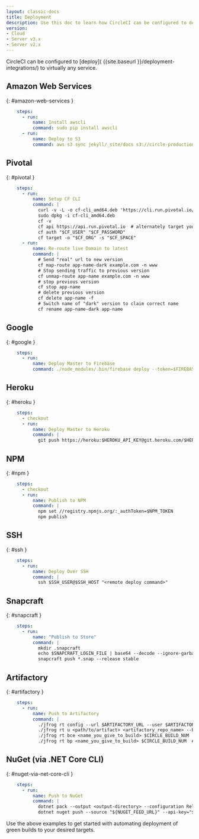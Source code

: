 ```yaml
---
layout: classic-docs
title: Deployment
description: Use this doc to learn how CircleCI can be configured to deploy to virtually any service.
version:
- Cloud
- Server v3.x
- Server v2.x
---
```


CircleCI can be configured to [deploy]( {{site.baseurl }}/deployment-integrations/) to virtually any service.


## Amazon Web Services
{: #amazon-web-services }

```yml
    steps:
      - run:
          name: Install awscli
          command: sudo pip install awscli
      - run:
          name: Deploy to S3
          command: aws s3 sync jekyll/_site/docs s3://circle-production-static-site/docs/ --delete
```

## Pivotal
{: #pivotal }

```yml
    steps:
      - run:
          name: Setup CF CLI
          command: |
            curl -v -L -o cf-cli_amd64.deb 'https://cli.run.pivotal.io/stable?release=debian64&source=github'
            sudo dpkg -i cf-cli_amd64.deb
            cf -v
            cf api https://api.run.pivotal.io  # alternately target your private Cloud Foundry deployment
            cf auth "$CF_USER" "$CF_PASSWORD"
            cf target -o "$CF_ORG" -s "$CF_SPACE"
      - run:
          name: Re-route live Domain to latest
          command: |
            # Send "real" url to new version
            cf map-route app-name-dark example.com -n www
            # Stop sending traffic to previous version
            cf unmap-route app-name example.com -n www
            # stop previous version
            cf stop app-name
            # delete previous version
            cf delete app-name -f
            # Switch name of "dark" version to claim correct name
            cf rename app-name-dark app-name
```


## Google
{: #google }

```yml
    steps:
      - run:
          name: Deploy Master to Firebase
          command: ./node_modules/.bin/firebase deploy --token=$FIREBASE_DEPLOY_TOKEN
```


## Heroku
{: #heroku }

```yml
    steps:
      - checkout
      - run:
          name: Deploy Master to Heroku
          command: |
            git push https://heroku:$HEROKU_API_KEY@git.heroku.com/$HEROKU_APP_NAME.git master
```

## NPM
{: #npm }

```yml
    steps:
      - checkout
      - run:
          name: Publish to NPM
          command: |
            npm set //registry.npmjs.org/:_authToken=$NPM_TOKEN
            npm publish
```

## SSH
{: #ssh }

```yml
    steps:
      - run:
          name: Deploy Over SSH
          command: |
            ssh $SSH_USER@$SSH_HOST "<remote deploy command>"
```

## Snapcraft
{: #snapcraft }

```yml
    steps:
      - run:
          name: "Publish to Store"
          command: |
            mkdir .snapcraft
            echo $SNAPCRAFT_LOGIN_FILE | base64 --decode --ignore-garbage > .snapcraft/snapcraft.cfg
            snapcraft push *.snap --release stable
```

## Artifactory
{: #artifactory }

```yml
    steps:
      - run:
          name: Push to Artifactory
          command: |
            ./jfrog rt config --url $ARTIFACTORY_URL --user $ARTIFACTORY_USER --apikey $ARTIFACTORY_APIKEY --interactive=false
            ./jfrog rt u <path/to/artifact> <artifactory_repo_name> --build-name=<name_you_give_to_build> --build-number=$CIRCLE_BUILD_NUM
            ./jfrog rt bce <name_you_give_to_build> $CIRCLE_BUILD_NUM  # collects all environment variables on the agent
            ./jfrog rt bp <name_you_give_to_build> $CIRCLE_BUILD_NUM  # attaches ^^ to the build in artifactory
```

## NuGet (via .NET Core CLI)
{: #nuget-via-net-core-cli }

```yml
    steps:
      - run:
          name: Push to NuGet
          command: |
            dotnet pack --output <output-directory> --configuration Release
            dotnet nuget push --source "${NUGET_FEED_URL}" --api-key="${NUGET_KEY}" <output-directory>/*.nupkg
```

Use the above examples to get started with automating deployment of green builds to your desired targets.
